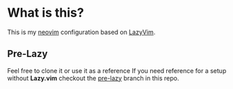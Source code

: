 # What is this?
This is my [neovim](https://neovim.io/) configuration based on [LazyVim](https://github.com/LazyVim/LazyVim).

## Pre-Lazy
Feel free to clone it or use it as a reference
If you need reference for a setup without **Lazy.vim** checkout the [pre-lazy](https://github.com/DrGGCoolman/nvim/tree/pre-lazy) branch in this repo.


